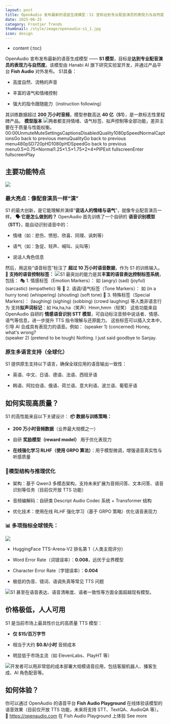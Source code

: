```yaml
---
layout: post
title: OpenAudio 发布最新的语音生成模型：S1 宣称达到专业配音演员的表现力与自然度
date: 2025-06-25
category: Frontier Trends
thumbnail: /style/image/openaudio-s1_1.jpg
icon: design
---
```

* content
{:toc}

OpenAudio 宣布发布最新的语音生成模型 —— **S1 模型**，目标是**达到专业配音演员的表现力与自然度**。该模型由 Hanabi AI 旗下研究实验室开发，并通过产品平台 **Fish Audio** 对外发布。
S1具备：

- 高度自然、流畅的声音

- 丰富的语气和情绪控制

- 强大的指令跟随能力（instruction following）

其训练数据超过 **200 万小时音频**，模型参数高达 **40 亿（S1）**，是一款标志性里程碑产品。
**模型版本**
![](https://assets-v2.circle.so/mn0l9us6san94gdshu33xfjpe2us)两者都支持情绪、语气标签、拟声控制等全部功能，差异主要在于质量与性能权衡。
00:00UnmuteMuteSettingsCaptionsDisabledQuality1080pSpeedNormalCaptionsGo back to previous menuQualityGo back to previous menu480pSD720pHD1080pHDSpeedGo back to previous menu0.5×0.75×Normal1.25×1.5×1.75×2×4×PIPExit fullscreenEnter fullscreenPlay
## 主要功能特点
![](https://assets-v2.circle.so/tmn0pikgdjqw84n0bgptwsipps82)
### 最大亮点：像配音演员一样“演”
S1 的最大创新，是它能理解并演绎“**说话人的情绪与语气**”，就像专业配音演员一样。
**🗣️ 它是怎么做到的？**
OpenAudio 首先训练了一个自研的 **语音识别模型（STT）**，能自动识别语音中的：

- 情绪（如：悲伤、愤怒、欣喜、同理、讽刺等）

- 语气（如：急促、轻声、喊叫、尖叫等）

- 说话人角色信息

然后，用这些“语音标签”标注了 **超过 10 万小时语音数据**，作为 S1 的训练输入。
**🧩 支持的语音控制标签：**
![](https://assets-v2.circle.so/2j383de2jg7tqv6dsoa02nifzo5u)S1 最突出的能力是其**丰富的语音表达控制标签系统**，包括：
🎭 1. 情感标签（Emotion Markers）：
如 (angry) (sad) (joyful) (sarcastic) (empathetic) 等
🎤 2. 语调/语气标签（Tone Markers）：
如 (in a hurry tone) (whispering) (shouting) (soft tone)
💬 3. 特殊标签（Special Markers）：
(laughing) (sighing) (sobbing) (crowd laughing) 等人类非语言行为
支持**拟声词标记**：如 Ha,ha,ha（笑声）Hmm,hmm（轻笑）
这些功能来自 OpenAudio 自研的 **情感语音识别 STT 模型**，可自动标注音频中说话者、情感、语气等信息，进一步提升 TTS 指令理解与还原能力。
这些标签可以插入文本中，引导 AI 合成具有表现力的语音。例如：
(speaker 1) (concerned) Honey, what's wrong?  
(speaker 2) (pretend to be tough) Nothing. I just said goodbye to Sanjay.
### 原生多语言支持（全球化）
S1 提供原生支持以下语言，确保全球应用的语音输出一致性：

- 英语、中文、日语、德语、法语、西班牙语

- 韩语、阿拉伯语、俄语、荷兰语、意大利语、波兰语、葡萄牙语

## 如何实现高质量？
S1 的高性能来自以下关键设计：
**📦 数据与训练策略：**

- **200 万小时音频数据**（业界最大规模之一）

- 自研 **奖励模型（reward model）** 用于优化表现力

- **在线强化学习 RLHF（使用 GRPO 算法）**：用于模型微调，增强语音真实性与听感质量

### 🧱模型结构与推理优化

- 架构：基于 Qwen3 多模态架构，支持未来扩展为音频问答、文本问答、语音识别等任务（目前仅开放 TTS 功能）

- 音频编解码：自研类 Descript Audio Codec 系统 + Transformer 结构

- 优化技术：使用在线 RLHF 强化学习（基于 GRPO 策略）优化语音表现力

### **📊 多项指标全球领先：**
![](https://assets-v2.circle.so/7zmgi0hwrwprli2xab50oki71ta5)
- HuggingFace TTS-Arena-V2 排名第 1（人类主观评分）

- Word Error Rate（词错误率）：**0.008**，远优于业界模型

- Character Error Rate（字错误率）：**0.004**

- 极低的伪音、错词、语调失真等常见 TTS 问题

![](https://assets-v2.circle.so/wmdrgycb38ykikg36wh5u83d5fri)S1 甚至在语音表达、语音清晰度、语者一致性等方面全面超越现有模型。

## 价格极低，人人可用
S1 是当前市场上最具性价比的高质量 TTS 模型：

- **仅 $15/百万字节**

- 相当于大约 **$0.8/小时** 音频成本

- 明显低于市场主流（如 ElevenLabs、PlayHT 等）

![](https://assets-v2.circle.so/wveop82lo8wc01cx45m4dl6myg3q)开发者可以用非常低的成本部署大规模语音应用，包括客服机器人、播客生成、AI 角色配音等。

## 如何体验？
你可以通过 OpenAudio 的语音平台 **Fish Audio Playground** 在线体验该模型的语音效果（目前仅开放 TTS 功能，未来将支持 STT、TextQA、AudioQA 等）。
🔗 https://openaudio.com 
在 Fish Audio Playground 上体验
See more
